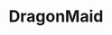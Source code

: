 ---
title: DragonMaid
crosslinks:
- anime
- Pixiv
- awwnime
- TheDragonGoddess
- MonsterMusume
- Animemes
- BadDragon
- lootcratespoilers
- AskReddit
- futurama
- KanMusu
- place
- SickFuckingAnime
- magicTCG
- ProCSS
- LoliDragon
- DeepFriedMemes
---